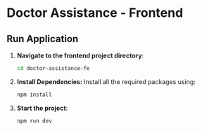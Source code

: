 # Doctor Assistance - Frontend

## Run Application

1. **Navigate to the frontend project directory**:
    ```bash
    cd doctor-assistance-fe
    ```

2. **Install Dependencies:**
   Install all the required packages using:
   ```bash
   npm install
   ```

3. **Start the project**:
    ```bash
    npm run dev
    ``` 


